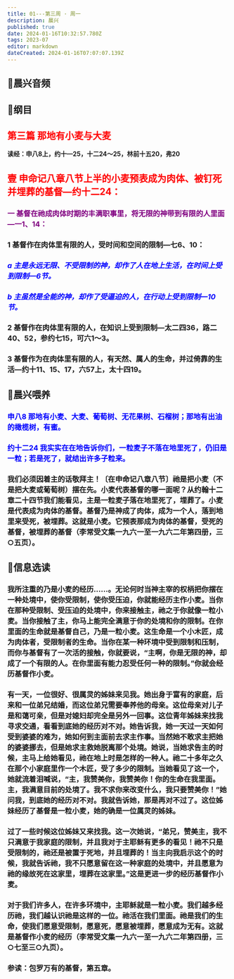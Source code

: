 ```yaml
---
title: 01---第三周 · 周一
description: 晨兴
published: true
date: 2024-01-16T10:32:57.780Z
tags: 2023-07
editor: markdown
dateCreated: 2024-01-16T07:07:07.139Z
---
```


## 🎵晨兴音频

## 📖纲目

## <font color=red>第三篇 那地有小麦与大麦</font>

**读经：申八8上，约十—25，十二24～25，林前十五20，弗20**

## <font color=red>壹 申命记八章八节上半的小麦预表成为肉体、被钉死并埋葬的基督—约十二24：</font>

### <font color=purple>一 基督在祂成肉体时期的丰满职事里，将无限的神带到有限的人里面—一1、14：</font>

### 1 基督作在肉体里有限的人，受时间和空间的限制—七6、10：

### *<font color=blue>a 主是永远无限、不受限制的神，却作了人在地上生活，在时间上受到限制—6节。*</font>

### *<font color=blue>b 主虽然是全能的神，却作了受逼迫的人，在行动上受到限制—10节。*</font>

### 2 基督作在肉体里有限的人，在知识上受到限制—太二四36，路二40、52，参约七15，可六1～3。

### 3 基督作为在肉体里有限的人，有天然、属人的生命，并过倚靠的生活—约十11、15、17，六57上，太十四19。

## 📖晨兴喂养

### <font color=blue>申八8    那地有小麦、大麦、葡萄树、无花果树、石榴树；那地有出油的橄榄树，有蜜。</font>

### <font color=blue>约十二24    我实实在在地告诉你们，一粒麦子不落在地里死了，仍旧是一粒；若是死了，就结出许多子粒来。</font>

### 我们必须因着主的话敬拜主！〔在申命记八章八节〕祂是把小麦（不是把大麦或葡萄树）摆在先。小麦代表基督的哪一面呢？从约翰十二章二十四节我们能看见，主是一粒麦子落在地里死了，埋葬了。小麦是代表成为肉体的基督。基督乃是神成了肉体，成为一个人，落到地里来受死，被埋葬。这就是小麦。它预表那成为肉体的基督，受死的基督，被埋葬的基督（李常受文集一九六一至一九六二年第四册，三○五页）。

## 📖信息选读

### 我所注重的乃是小麦的经历……。无论何时当神主宰的权柄把你摆在一种处境中，使你受限制，使你受压迫，你就能经历主作小麦。当你在那种受限制、受压迫的处境中，你来接触主，祂之于你就像一粒小麦。当你接触了主，你马上能完全满意于你的处境和你的限制。在你里面的生命就是基督自己，乃是一粒小麦。这生命是一个小木匠，成为肉体者，受限制者的生命。当你在某一种环境中受到限制和压制，而你与基督有了一次活的接触，你就要说，“主啊，你是无限的神，却成了一个有限的人。在你里面有能力忍受任何一种的限制。”你就会经历基督作小麦。

### 有一天，一位很好、很属灵的姊妹来见我。她出身于富有的家庭，后来和一位弟兄结婚，而这位弟兄需要奉养他的母亲。这位母亲对儿子是和蔼可亲，但是对媳妇却完全是另外一回事。这位青年姊妹来找我寻求交通，看看到底她的经历对不对。她告诉我，她一天过一天如何受到婆婆的难为，她如何到主面前去求主作事。当然她不敢求主把她的婆婆挪去，但是她求主救她脱离那个处境。她说，当她求告主的时候，主马上给她看见，祂在地上时是怎样的一种人。祂二十多年之久在那个小家庭里作一个木匠，受了多少的限制。当她看见了这一个，她就流着泪喊说，“主，我赞美你，我赞美你！你的生命在我里面。主，我满意目前的处境了。我不求你来改变什么，我只要赞美你！”她问我，到底她的经历对不对。我就告诉她，那是再对不过了。这位姊妹经历了基督是一粒小麦，她的确是一位属灵的姊妹。

### 过了一些时候这位姊妹又来找我。这一次她说，“弟兄，赞美主，我不只满意于我家庭的限制，并且我对于主耶稣有更多的看见！祂不只是受限制的，祂还是被置于死地，并且埋葬的！当主向我启示这个的时候，我就告诉祂，我不只愿意留在这一种家庭的处境中，并且愿意为祂的缘故死在这家里，埋葬在这家里。”这是更进一步的经历基督作小麦。

### 对于我们许多人，在许多环境中，主耶稣就是一粒小麦。我们越多经历祂，我们越认识祂是这样的一位。祂活在我们里面。祂是我们的生命，使我们愿意受限制，愿意死，愿意被埋葬，愿意成为无有。这就是基督作小麦的经历（李常受文集一九六一至一九六二年第四册，三○七至三○九页）。

### 参读：包罗万有的基督，第五章。
<!-- Google tag (gtag.js) -->
<script async src="https://www.googletagmanager.com/gtag/js?id=G-1P8709Z16T"></script>
<script>
  window.dataLayer = window.dataLayer || [];
  function gtag(){dataLayer.push(arguments);}
  gtag('js', new Date());

  gtag('config', 'G-1P8709Z16T');
</script>